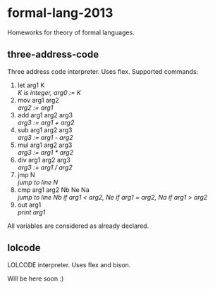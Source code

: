 # formal-lang-2013

Homeworks for theory of formal languages. 

## three-address-code

Three address code interpreter. Uses flex. Supported commands:

1. let arg1 K               
*K is integer, arg0 := K*
2. mov arg1 arg2            
*arg2 := arg1*
3. add arg1 arg2 arg3       
*arg3 := arg1 + arg2*
4. sub arg1 arg2 arg3      
*arg3 := arg1 - arg2*
5. mul arg1 arg2 arg3    
*arg3 := arg1 * arg2*
6. div arg1 arg2 arg3      
*arg3 := arg1 / arg2*
7. jmp N                   
*jump to line N*
8. cmp arg1 arg2 Nb Ne Na             
*jump to line Nb if arg1 < arg2, Ne if arg1 = arg2, Na if arg1 > arg2*
9. out arg1                
*print arg1*

All variables are considered as already declared.

## lolcode

LOLCODE interpreter. Uses flex and bison.

Will be here soon :)
